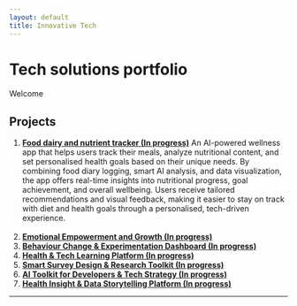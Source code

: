 ```yaml
---
layout: default
title: Innovative Tech 
---
```


# Tech solutions portfolio 

Welcome 

## Projects

1. [**Food dairy and nutrient tracker (In progress)**](https://github.com/stuti222/Food-dairy-and-nutrient-tracker) 
An AI-powered wellness app that helps users track their meals, analyze nutritional content, and set personalised health goals based on their unique needs. By combining food diary logging, smart AI analysis, and data visualization, the app offers real-time insights into nutritional progress, goal achievement, and overall wellbeing. Users receive tailored recommendations and visual feedback, making it easier to stay on track with diet and health goals through a personalised, tech-driven experience.
<br><br>
2. [**Emotional Empowerment and Growth (In progress)**](https://github.com/stuti222/Emotional-Empowerment-and-Growth/tree/main) 
3. [**Behaviour Change & Experimentation Dashboard (In progress)**](https://github.com/stuti222/Behaviour-Change-Experimentation-Dashboard/tree/main)
4. [**Health & Tech Learning Platform (In progress)**](https://github.com/stuti222/Health-Tech-Learning-Platform/tree/main)
5. [**Smart Survey Design & Research Toolkit (In progress)**](https://github.com/stuti222/Smart-Survey-Design-Research-Toolkit)
6. [**AI Toolkit for Developers & Tech Strategy (In progress)**](https://github.com/stuti222/AI-Toolkit-for-Developers-Tech-Strategy/tree/main)
7. [**Health Insight & Data Storytelling Platform (In progress)**](https://github.com/stuti222/Health-Insight-Data-Storytelling-Platform)

---



